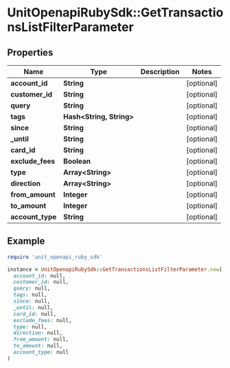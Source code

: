 # UnitOpenapiRubySdk::GetTransactionsListFilterParameter

## Properties

| Name | Type | Description | Notes |
| ---- | ---- | ----------- | ----- |
| **account_id** | **String** |  | [optional] |
| **customer_id** | **String** |  | [optional] |
| **query** | **String** |  | [optional] |
| **tags** | **Hash&lt;String, String&gt;** |  | [optional] |
| **since** | **String** |  | [optional] |
| **_until** | **String** |  | [optional] |
| **card_id** | **String** |  | [optional] |
| **exclude_fees** | **Boolean** |  | [optional] |
| **type** | **Array&lt;String&gt;** |  | [optional] |
| **direction** | **Array&lt;String&gt;** |  | [optional] |
| **from_amount** | **Integer** |  | [optional] |
| **to_amount** | **Integer** |  | [optional] |
| **account_type** | **String** |  | [optional] |

## Example

```ruby
require 'unit_openapi_ruby_sdk'

instance = UnitOpenapiRubySdk::GetTransactionsListFilterParameter.new(
  account_id: null,
  customer_id: null,
  query: null,
  tags: null,
  since: null,
  _until: null,
  card_id: null,
  exclude_fees: null,
  type: null,
  direction: null,
  from_amount: null,
  to_amount: null,
  account_type: null
)
```

